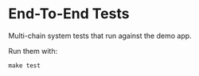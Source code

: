 # End-To-End Tests

Multi-chain system tests that run against the demo app.

Run them with:

```shell
make test
```
